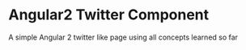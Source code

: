# Angular2 Twitter Component
A simple Angular 2 twitter like page using all concepts learned so far
